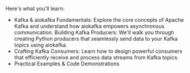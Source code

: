 Here's what you'll learn:

- Kafka & aiokafka Fundamentals: Explore the core concepts of Apache Kafka and understand how aiokafka empowers asynchronous communication.
Building Kafka Producers: We'll walk you through creating Python producers that seamlessly send data to your Kafka topics using aiokafka.
- Crafting Kafka Consumers: Learn how to design powerful consumers that efficiently receive and process data streams from Kafka topics.
- Practical Examples & Code Demonstrations